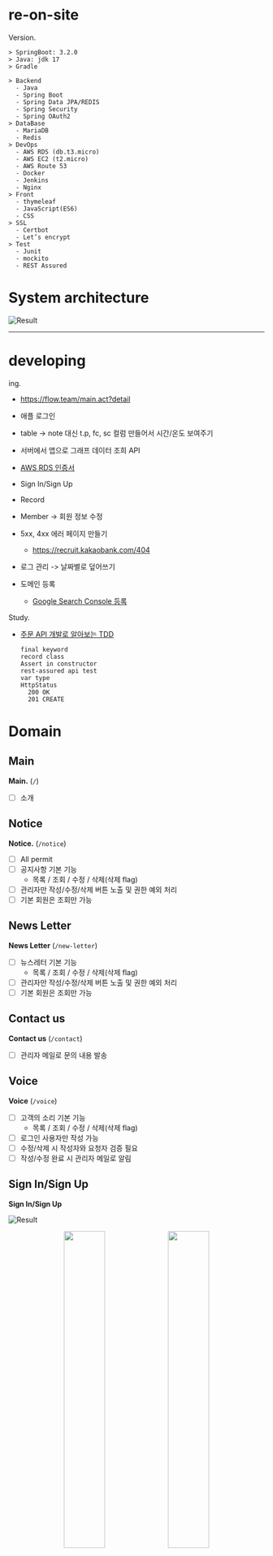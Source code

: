 # re-on-site

Version.

```text
> SpringBoot: 3.2.0
> Java: jdk 17
> Gradle
```

```text
> Backend
  - Java
  - Spring Boot
  - Spring Data JPA/REDIS
  - Spring Security
  - Spring OAuth2
> DataBase
  - MariaDB
  - Redis
> DevOps
  - AWS RDS (db.t3.micro)
  - AWS EC2 (t2.micro)
  - AWS Route 53
  - Docker
  - Jenkins
  - Nginx
> Front
  - thymeleaf
  - JavaScript(ES6)
  - CSS
> SSL
  - Certbot
  - Let’s encrypt
> Test
  - Junit
  - mockito
  - REST Assured
```

# System architecture

![Result](./reference/system-architecture.png 'Result')

---

# developing

ing.
- https://flow.team/main.act?detail
- 애플 로그인
- table -> note 대신 t.p, fc, sc 컬럼 만들어서 시간/온도 보여주기
- 서버에서 앱으로 그래프 데이터 조희 API
- [AWS RDS 인증서](https://docs.aws.amazon.com/ko_kr/AmazonRDS/latest/UserGuide/ssl-certificate-rotation-mysql.html)

- Sign In/Sign Up
- Record
- Member -> 회원 정보 수정
- 5xx, 4xx 에러 페이지 만들기
  - https://recruit.kakaobank.com/404
- 로그 관리 -> 날짜별로 덮어쓰기
- 도메인 등록
  - [Google Search Console 등록](https://search.google.com/search-console/about)

Study.
- [주문 API 개발로 알아보는 TDD ](https://github.com/jihunparkme/Study-project-spring-java/tree/main/product-order-service)

  ```text
  final keyword
  record class
  Assert in constructor
  rest-assured api test
  var type
  HttpStatus
    200 OK
    201 CREATE
  ```


# Domain

## Main

**Main.** (`/`)
- [ ] 소개

## Notice

**Notice.** (`/notice`)
- [ ] All permit
- [ ] 공지사항 기본 기능
  - 목록 / 조회 / 수정 / 삭제(삭제 flag)
- [ ] 관리자만 작성/수정/삭제 버튼 노출 및 권한 예외 처리
- [ ] 기본 회원은 조회만 가능

## News Letter

**News Letter** (`/new-letter`)
- [ ] 뉴스레터 기본 기능
  - 목록 / 조회 / 수정 / 삭제(삭제 flag)
- [ ] 관리자만 작성/수정/삭제 버튼 노출 및 권한 예외 처리
- [ ] 기본 회원은 조회만 가능

## Contact us

**Contact us** (`/contact`)
- [ ] 관리자 메일로 문의 내용 발송

## Voice

**Voice** (`/voice`)
- [ ] 고객의 소리 기본 기능
  - 목록 / 조회 / 수정 / 삭제(삭제 flag)
- [ ] 로그인 사용자만 작성 가능
- [ ] 수정/삭제 시 작성자와 요청자 검증 필요
- [ ] 작성/수정 완료 시 관리자 메일로 알림

## Sign In/Sign Up

**Sign In/Sign Up**

![Result](./reference/login.png 'Result')

<p align="center" width="100%">
    <img src="./reference/email-login.png" width="40%">
    <img src="./reference/email-signup.png" width="40%">
</p>

- 소셜(카카오, 구글, 애플) 계정
- 이메일 계정
  - 이메일 가입 시 인증번호 발송 및 검증
  - 인증번호 및 인증 상태는 Redis 에서 관리
- 세션은 spring-session-data-redis 활용
- 로그인 / 로그아웃 / 개인정보 수정 / 탈퇴

- [ ] 소셜 로그인
  - [x] 카카오 로그인
  - [x] 구글 로그인 (앱 게시 필요)
  - [ ] 애플 로그인
  - 연결 끊기
    - [ ] 카카오: https://developers.kakao.com/docs/latest/ko/kakaologin/rest-api#unlink
    - [ ] 구글: 
    - [ ] 애플: 
  - 작업 끝나면 상용 적용
  
- [ ] 이메일로 가입하기
  - [x] 탈퇴 
  - [ ] 비밀번호 찾기 (메일로 비밀번호 변경 링크 전달)
  - [ ] 이메일 찾기

## Member

![Result](./reference/mypage.png 'Result')

- [x] 회원 정보 조회 및 수정
  - [x] 소셜 로그인이면 소설 마크 노출
  - [x] 이메일 가입자만 First name 변경 가능
- [ ] 비밀번호 변경은 별도 페이지에서 관리
- [ ] 회원탈퇴

## Record

**Record List**

![Result](./reference/record-list.png 'Result')

**Record View**

![Result](./reference/record-view.png 'Result')

- [x] 로스팅 로그 조회
- [x] [amcharts](https://www.amcharts.com/) 적용
  - [Highlighting Line Chart](https://www.amcharts.com/demos/highlighting-line-chart-series-on-legend-hover/)
- [ ] 회원은 자신의 로그만 조회 가능, 관리자는 모든 로그 조회 가능
- [ ] 회원번호, S/N, 날짜로 검색
- [x] 프로파일 레시피
  - [AG Grid](https://www.ag-grid.com/)
  - [AG Grid javascript Doc.](https://www.ag-grid.com/javascript-data-grid/getting-started/)

.

## Admin

**management** (`/management`)

**Statistics** (`/management/statistics`)
- [ ] 가입자(개인/기업), 지역, 로스팅 횟수 등 통계 정보

**Users**  (`/management/members`)
- [ ] 회원 정보 관리
- [ ] 조회, 생성, 수정-삭제

**Product**  (`/management/product`)
- [ ] 상태, 상품코드, S/N, 버전 관리

.

## Test.

- JaCoCo > 테코드 커버리지

## Monitoring

- [ ] Prometheus
- [ ] Grafana
- [ ] 로그 파일 생성 규칙

.

## TODO

- [ ] 레시피 공유(레시피 업로드, 다운로드)
  - 로스팅 로그 페이지에서 공유하기 누르고, 글 작성을 하면 로스팅 공유 페이지로 등록
  - 글쓰기(ckeditor) 기능
    - https://ckeditor.com/
    - https://ckeditor.com/ckeditor-5/download/
- [ ] 레시피 명예의 전당
- [ ] amcharts.com 결제

## Refactor

- [ ] 미사용 파일 제거
  - [ ] img
  - [ ] vendor
- [ ] 미서용 코드 제거
  - [ ] style.css
  - [ ] main.js